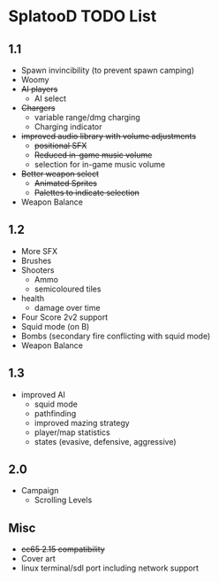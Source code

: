 # SplatooD TODO List

## 1.1

- Spawn invincibility (to prevent spawn camping)
- Woomy
- ~~AI players~~
  - AI select
- ~~Chargers~~
  - variable range/dmg charging
  - Charging indicator
- ~~improved audio library with volume adjustments~~
  - ~~positional SFX~~
  - ~~Reduced in-game music volume~~
  - selection for in-game music volume
- ~~Better weapon select~~
  - ~~Animated Sprites~~
  - ~~Palettes to indicate selection~~
- Weapon Balance

## 1.2

- More SFX
- Brushes
- Shooters
  - Ammo
  - semicoloured tiles
- health
  - damage over time
- Four Score 2v2 support
- Squid mode (on B)
- Bombs (secondary fire conflicting with squid mode)
- Weapon Balance

## 1.3

- improved AI
  - squid mode
  - pathfinding
  - improved mazing strategy
  - player/map statistics
  - states (evasive, defensive, aggressive)

## 2.0

- Campaign
  - Scrolling Levels

## Misc

- ~~cc65 2.15 compatibility~~
- Cover art
- linux terminal/sdl port including network support

